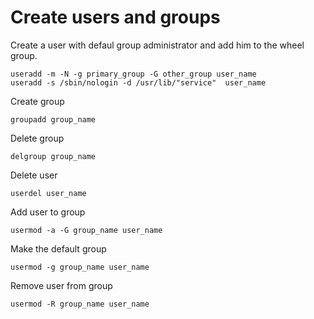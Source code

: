 # Create users and groups
Create a user with defaul group administrator and add him to the wheel group.
```
useradd -m -N -g primary_group -G other_group user_name
useradd -s /sbin/nologin -d /usr/lib/"service"  user_name
```

Create group
```
groupadd group_name
```

Delete group
```
delgroup group_name
```

Delete user
```
userdel user_name
```

Add user to group
```
usermod -a -G group_name user_name
```

Make the default group
```
usermod -g group_name user_name
```

Remove user from group
```
usermod -R group_name user_name
```
